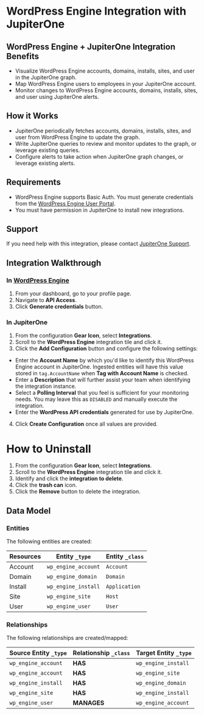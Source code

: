 # WordPress Engine Integration with JupiterOne

## WordPress Engine + JupiterOne Integration Benefits

*   Visualize WordPress Engine accounts, domains, installs, sites, and user in the
    JupiterOne graph.
*   Map WordPress Engine users to employees in your JupiterOne account.
*   Monitor changes to WordPress Engine accounts, domains, installs, sites, and
    user using JupiterOne alerts.

## How it Works

*   JupiterOne periodically fetches accounts, domains, installs, sites, and user
    from WordPress Engine to update the graph.
*   Write JupiterOne queries to review and monitor updates to the graph, or
    leverage existing queries.
*   Configure alerts to take action when JupiterOne graph changes, or leverage
    existing alerts.

## Requirements

*   WordPress Engine supports Basic Auth. You must generate credentials from the
    [WordPress Engine User Portal](https://my.wpengine.com/api_access).
*   You must have permission in JupiterOne to install new integrations.

## Support

If you need help with this integration, please contact
[JupiterOne Support](https://support.jupiterone.io).

## Integration Walkthrough

### In [WordPress Engine](https://my.wpengine.com/)

1.  From your dashboard, go to your profile page.
2.  Navigate to **API Access**.
3.  Click **Generate credentials** button.

### In JupiterOne

1.  From the configuration **Gear Icon**, select **Integrations**.
2.  Scroll to the **WordPress Engine** integration tile and click it.
3.  Click the **Add Configuration** button and configure the following settings:

*   Enter the **Account Name** by which you'd like to identify this WordPress
    Engine account in JupiterOne. Ingested entities will have this value stored in
    `tag.AccountName` when **Tag with Account Name** is checked.
*   Enter a **Description** that will further assist your team when identifying
    the integration instance.
*   Select a **Polling Interval** that you feel is sufficient for your monitoring
    needs. You may leave this as `DISABLED` and manually execute the integration.
*   Enter the **WordPress API credentials** generated for use by JupiterOne.

4.  Click **Create Configuration** once all values are provided.

# How to Uninstall

1.  From the configuration **Gear Icon**, select **Integrations**.
2.  Scroll to the **WordPress Engine** integration tile and click it.
3.  Identify and click the **integration to delete**.
4.  Click the **trash can** icon.
5.  Click the **Remove** button to delete the integration.

<!-- {J1_DOCUMENTATION_MARKER_START} -->

<!--
********************************************************************************
NOTE: ALL OF THE FOLLOWING DOCUMENTATION IS GENERATED USING THE
"j1-integration document" COMMAND. DO NOT EDIT BY HAND! PLEASE SEE THE DEVELOPER
DOCUMENTATION FOR USAGE INFORMATION:

https://github.com/JupiterOne/sdk/blob/master/docs/integrations/development.md
********************************************************************************
-->

## Data Model

### Entities

The following entities are created:

| Resources | Entity `_type`      | Entity `_class` |
| --------- | ------------------- | --------------- |
| Account   | `wp_engine_account` | `Account`       |
| Domain    | `wp_engine_domain`  | `Domain`        |
| Install   | `wp_engine_install` | `Application`   |
| Site      | `wp_engine_site`    | `Host`          |
| User      | `wp_engine_user`    | `User`          |

### Relationships

The following relationships are created/mapped:

| Source Entity `_type` | Relationship `_class` | Target Entity `_type` |
| --------------------- | --------------------- | --------------------- |
| `wp_engine_account`   | **HAS**               | `wp_engine_install`   |
| `wp_engine_account`   | **HAS**               | `wp_engine_site`      |
| `wp_engine_install`   | **HAS**               | `wp_engine_domain`    |
| `wp_engine_site`      | **HAS**               | `wp_engine_install`   |
| `wp_engine_user`      | **MANAGES**           | `wp_engine_account`   |

<!--
********************************************************************************
END OF GENERATED DOCUMENTATION AFTER BELOW MARKER
********************************************************************************
-->

<!-- {J1_DOCUMENTATION_MARKER_END} -->
 
<!--  jupiterOneDocVersion=0-1-0 -->